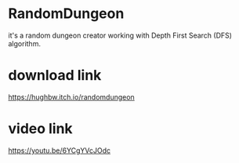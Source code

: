 # RandomDungeon  
it's a random dungeon creator working with Depth First Search (DFS) algorithm. 
# download link  
https://hughbw.itch.io/randomdungeon  
# video link  
https://youtu.be/6YCgYVcJOdc  
